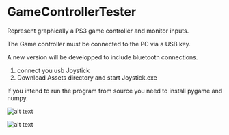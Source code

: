 # GameControllerTester

Represent graphically a PS3 game controller and monitor inputs.

The Game controller must be connected to the PC via a USB key. 

A new version will be developped to include bluetooth connections. 

1) connect you usb Joystick 
2) Download Assets directory and start Joystick.exe 

If you intend to run the program from source you need to install pygame and numpy.

![alt text](https://github.com/yoyoberenguer/GameControllerTester/blob/master/screendump0.png)

![alt text](https://github.com/yoyoberenguer/GameControllerTester/blob/master/Screendump1.png)

